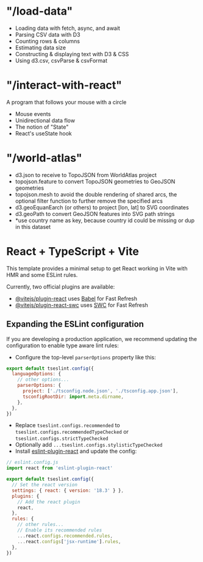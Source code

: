 # "/load-data"
- Loading data with fetch, async, and await
- Parsing CSV data with D3
- Counting rows & columns
- Estimating data size
- Constructing & displaying text with D3 & CSS
- Using d3.csv, csvParse & csvFormat 

# "/interact-with-react"
A program that follows your mouse with a circle
- Mouse events
- Unidirectional data flow
- The notion of "State"
- React's useState hook

# "/world-atlas"
- d3.json to receive to TopoJSON from WorldAtlas project
- topojson.feature to convert TopoJSON geometries to GeoJSON geometries
- topojson.mesh to avoid the double rendering of shared arcs, the optional filter function to further remove the specified arcs
- d3.geoEquanEarch (or others) to project [lon, lat] to SVG coordinates
- d3.geoPath to convert GeoJSON features into SVG path strings
- *use country name as key, because country id could be missing or dup in this dataset

# React + TypeScript + Vite

This template provides a minimal setup to get React working in Vite with HMR and some ESLint rules.

Currently, two official plugins are available:

- [@vitejs/plugin-react](https://github.com/vitejs/vite-plugin-react/blob/main/packages/plugin-react/README.md) uses [Babel](https://babeljs.io/) for Fast Refresh
- [@vitejs/plugin-react-swc](https://github.com/vitejs/vite-plugin-react-swc) uses [SWC](https://swc.rs/) for Fast Refresh

## Expanding the ESLint configuration

If you are developing a production application, we recommend updating the configuration to enable type aware lint rules:

- Configure the top-level `parserOptions` property like this:

```js
export default tseslint.config({
  languageOptions: {
    // other options...
    parserOptions: {
      project: ['./tsconfig.node.json', './tsconfig.app.json'],
      tsconfigRootDir: import.meta.dirname,
    },
  },
})
```

- Replace `tseslint.configs.recommended` to `tseslint.configs.recommendedTypeChecked` or `tseslint.configs.strictTypeChecked`
- Optionally add `...tseslint.configs.stylisticTypeChecked`
- Install [eslint-plugin-react](https://github.com/jsx-eslint/eslint-plugin-react) and update the config:

```js
// eslint.config.js
import react from 'eslint-plugin-react'

export default tseslint.config({
  // Set the react version
  settings: { react: { version: '18.3' } },
  plugins: {
    // Add the react plugin
    react,
  },
  rules: {
    // other rules...
    // Enable its recommended rules
    ...react.configs.recommended.rules,
    ...react.configs['jsx-runtime'].rules,
  },
})
```
